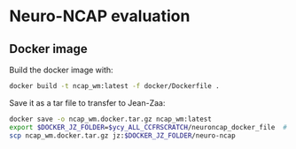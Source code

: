 # Neuro-NCAP evaluation

## Docker image

Build the docker image with:

```bash
docker build -t ncap_wm:latest -f docker/Dockerfile .
```

Save it as a tar file to transfer to Jean-Zaa:

```bash
docker save -o ncap_wm.docker.tar.gz ncap_wm:latest
export $DOCKER_JZ_FOLDER=$ycy_ALL_CCFRSCRATCH/neuroncap_docker_file  # you need to define this
scp ncap_wm.docker.tar.gz jz:$DOCKER_JZ_FOLDER/neuro-ncap
```
